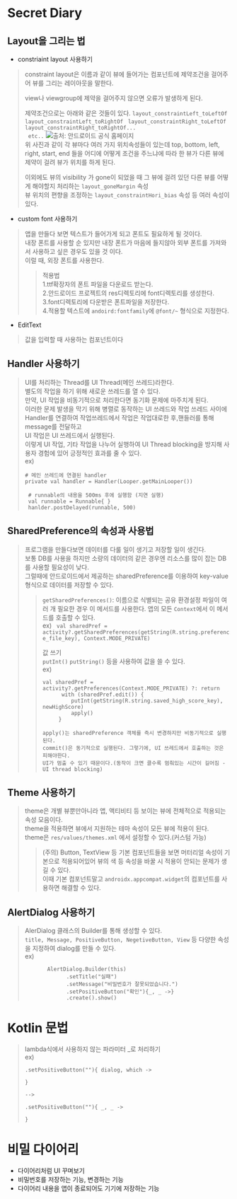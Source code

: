 Secret Diary
============
## Layout을 그리는 법
+ constriaint layout 사용하기
> constraint layout은 이름과 같이 뷰에 들어가는 컴포넌트에 제약조건을
> 걸어주어 뷰를 그리는 레이아웃을 말한다.
>
> view나 viewgroup에 제약을 걸어주지 않으면 오류가 발생하게 된다.
>
> 제약조건으로는 아래와 같은 것들이 있다.
>```layout_constraintLeft_toLeftOf ```
> ```layout_constraintLeft_toRightOf ```
> ```layout_constraintRight_toLeftOf  ```
> ```layout_constraintRight_toRightOf...```  
> ``` etc..```
>![출처: 안드로이드 공식 홈페이지](https://developer.android.com/static/reference/androidx/constraintlayout/widget/resources/images/relative-positioning-constraints.png?hl=ko "출처: 안드로이드 공식 홈페이지")  
> 위 사진과 같이 각 뷰마다 여러 가지 위치속성들이 있는데 top, bottom, left, right, start, end 들을
> 어디에 어떻게 조건을 주느냐에 따라 한 뷰가 다른 뷰에 제약이 걸려 뷰가 위치를 하게 된다.
>
> 이외에도 뷰의 visibility 가 gone이 되었을 때 그 뷰에 걸려 있던 다른 뷰를 어떻게 해야할지 처리하는 ```layout_goneMargin``` 속성  
> 뷰 위치의 편향을 조정하는 ```layout_constraintHori_bias``` 속성 등 여러 속성이 있다.

+ custom font 사용하기
> 앱을 만들다 보면 텍스트가 들어가게 되고 폰트도 필요하게 될 것이다.  
> 내장 폰트를 사용할 순 있지만 내장 폰트가 마음에 들지않아 외부 폰트를 가져와서 사용하고 싶은 경우도 있을 것 이다.  
> 이럴 때, 외장 폰트를 사용한다.
>> 적용법  
> > 1.ttf확장자의 폰트 파일을 다운로드 받는다.  
> > 2.안드로이드 프로젝트의 res디렉토리에 font디렉토리를 생성한다.  
> > 3.font디렉토리에 다운받은 폰트파일을 저장한다.  
> > 4.적용할 텍스트에 ```andoird:fontfamily```에 ```@font/~``` 형식으로 지정한다.

+  EditText
> 값을 입력할 때 사용하는 컴포넌트이다

## Handler 사용하기
> UI를 처리하는 Thread를 UI Thread(메인 쓰레드)라한다.   
> 별도의 작업을 하기 위해 새로운 쓰레드를 열 수 있다.    
> 만약, UI 작업을 비동기적으로 처리한다면 동기화 문제에 마주치게 된다.  
> 이러한 문제 발생을 막기 위해 병렬로 동작하는 UI 쓰레드와 작업 쓰레드 사이에 Handler를 연결하여
> 작업쓰레드에서 작업은 작업대로한 후,핸들러를 통해 message를 전달하고     
> UI 작업은 UI 쓰레드에서 실행된다.  
> 이렇게 UI 작업, 기타 작업을 나누어 실행하여 UI Thread blocking을 방지해 사용자 경험에 있어 긍정적인 효과를 줄 수 있다.   
> ex)
> ```
> # 메인 쓰레드에 연결된 handler
> private val handler = Handler(Looper.getMainLooper())
> ```
> ```
>  # runnable의 내용을 500ms 후에 실행함 (지연 실행)
>  val runnable = Runnable{ }
>  hanlder.postDelayed(runnable, 500)
> ```
## SharedPreference의 속성과 사용법
> 프로그램을 만들다보면 데이터를 다룰 일이 생기고 저장할 일이 생긴다.  
> 보통 DB를 사용을 하지만 소량의 데이터의 같은 경우엔 리소스를 많이 잡는 DB를 사용할 필요성이 낮다.  
> 그럴때에 안드로이드에서 제공하는 sharedPreference를 이용하여 key-value형식으로 데이터를 저장할 수 있다.
>> ```getSharedPreferences()```: 이름으로 식별되는 공유 환경설정 파일이 여러 개 필요한 경우 이 메서드를 사용한다. 앱의 모든 ```Context```에서 이 메서드를 호출할 수 있다.  
>> ex)
>> ``` val sharedPref = activity?.getSharedPreferences(getString(R.string.preference_file_key), Context.MODE_PRIVATE)```
>>
>> 값 쓰기  
>> ```putInt()``` ```putString()``` 등을 사용하여 값을 쓸 수 있다.  
>> ex)
>> ```
>> val sharedPref = activity?.getPreferences(Context.MODE_PRIVATE) ?: return
>>       with (sharedPref.edit()) {
>>          putInt(getString(R.string.saved_high_score_key), newHighScore)
>>          apply()
>>      }
>> 
>> apply()는 sharedPreference 객체를 즉시 변경하지만 비동기적으로 실행된다.
>> commit()은 동기적으로 실행된다. 그렇기에, UI 쓰레드에서 호출하는 것은 피해야한다.  
>> UI가 멈출 수 있기 때문이다.(동작이 크면 클수록 멈춰있는 시간이 길어짐 - UI thread blocking)
>> ``` 
## Theme 사용하기
> theme은 개별 뷰뿐만아니라 앱, 액티비티 등 보이는 뷰에 전체적으로 적용되는 속성 모음이다.  
> theme을 적용하면 뷰에서 지원하는 테마 속성이 모든 뷰에 적용이 된다.  
> theme은 ```res/values/themes.xml``` 에서 설정할 수 있다.(커스텀 가능)
>
>> (주의) Button, TextView 등 기본 컴포넌트들을 보면 머터리얼 속성이 기본으로 적용되어있어
>> 뷰의 색 등 속성을 바꿀 시 적용이 안되는 문제가 생길 수 있다.  
>> 이때 기본 컴포넌트말고 ```androidx.appcompat.widget```의 컴포넌트를 사용하면 해결할 수 있다.

## AlertDialog 사용하기
> AlerDialog 클래스의 Builder를 통해 생성할 수 있다.  
> ```title, Message, PositiveButton, NegetiveButton, View``` 등 다양한 속성을 지정하여 dialog를 만들 수 있다.  
> ex)
>```     
>        AlertDialog.Builder(this)
>              .setTitle("실패")
>              .setMessage("비밀번호가 잘못되었습니다.")
>              .setPositiveButton("확인"){_, _ ->}
>              .create().show()
>```


# Kotlin 문법
> lambda식에서 사용하지 않는 파라미터 _로 처리하기  
> ex)
> ```
> .setPositiveButton(""){ dialog, which ->
> 
> }
> 
> -->
> 
> .setPositiveButton(""){ _, _ ->
> 
> }
> ```
# 비밀 다이어리
+ 다이어리처럼 UI 꾸며보기
+ 비밀번호를 저장하는 기능, 변경하는 기능
+ 다이어리 내용을 앱이 종료되어도 기기에 저장하는 기능
